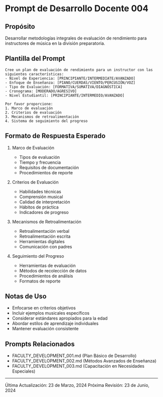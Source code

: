 # Prompt de Desarrollo Docente 004

## Propósito
Desarrollar metodologías integrales de evaluación de rendimiento para instructores de música en la división preparatoria.

## Plantilla del Prompt
```
Cree un plan de evaluación de rendimiento para un instructor con las siguientes características:
- Nivel de Experiencia: [PRINCIPIANTE/INTERMEDIATE/AVANZADO]
- Enfoque de Enseñanza: [PIANO/CUERDAS/VIENTO/PERCUSIÓN/VOZ]
- Tipo de Evaluación: [FORMATIVA/SUMATIVA/DIAGNÓSTICA]
- Cronograma: [MODERADO/AGRESIVO]
- Nivel Estudiantil: [PRINCIPIANTE/INTERMEDIO/AVANZADO]

Por favor proporcione:
1. Marco de evaluación
2. Criterios de evaluación
3. Mecanismos de retroalimentación
4. Sistema de seguimiento del progreso
```

## Formato de Respuesta Esperado
1. Marco de Evaluación
   - Tipos de evaluación
   - Tiempo y frecuencia
   - Requisitos de documentación
   - Procedimientos de reporte

2. Criterios de Evaluación
   - Habilidades técnicas
   - Comprensión musical
   - Calidad de interpretación
   - Hábitos de práctica
   - Indicadores de progreso

3. Mecanismos de Retroalimentación
   - Retroalimentación verbal
   - Retroalimentación escrita
   - Herramientas digitales
   - Comunicación con padres

4. Seguimiento del Progreso
   - Herramientas de evaluación
   - Métodos de recolección de datos
   - Procedimientos de análisis
   - Formatos de reporte

## Notas de Uso
- Enfocarse en criterios objetivos
- Incluir ejemplos musicales específicos
- Considerar estándares apropiados para la edad
- Abordar estilos de aprendizaje individuales
- Mantener evaluación consistente

## Prompts Relacionados
- FACULTY_DEVELOPMENT_001.md (Plan Básico de Desarrollo)
- FACULTY_DEVELOPMENT_002.md (Métodos Avanzados de Enseñanza)
- FACULTY_DEVELOPMENT_003.md (Capacitación en Necesidades Especiales)

---
Última Actualización: 23 de Marzo, 2024
Próxima Revisión: 23 de Junio, 2024 
